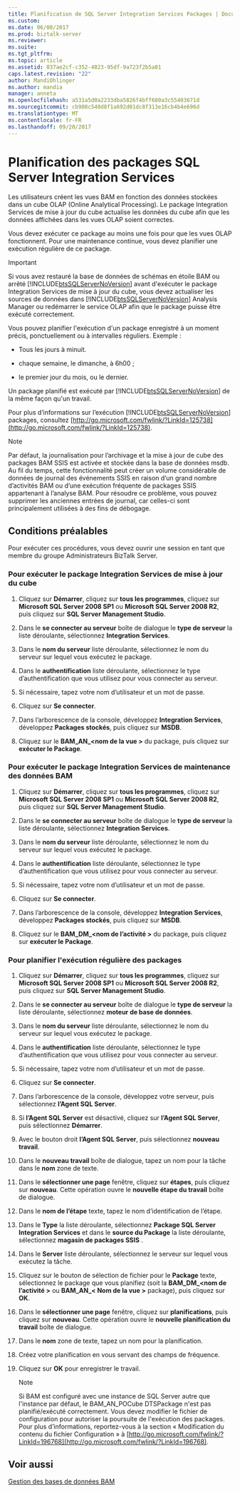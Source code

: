 ```yaml
---
title: Planification de SQL Server Integration Services Packages | Documents Microsoft
ms.custom: 
ms.date: 06/08/2017
ms.prod: biztalk-server
ms.reviewer: 
ms.suite: 
ms.tgt_pltfrm: 
ms.topic: article
ms.assetid: 037ae2cf-c352-4823-95df-9a723f2b5a81
caps.latest.revision: "22"
author: MandiOhlinger
ms.author: mandia
manager: anneta
ms.openlocfilehash: a531a5d0a2233dba5826f4bff680a3c55403671d
ms.sourcegitcommit: cb908c540d8f1a692d01dc8f313e16cb4b4e696d
ms.translationtype: MT
ms.contentlocale: fr-FR
ms.lasthandoff: 09/20/2017
---
```

# <a name="scheduling-sql-server-integration-services-packages"></a>Planification des packages SQL Server Integration Services
Les utilisateurs créent les vues BAM en fonction des données stockées dans un cube OLAP (Online Analytical Processing). Le package Integration Services de mise à jour du cube actualise les données du cube afin que les données affichées dans les vues OLAP soient correctes.  
  
 Vous devez exécuter ce package au moins une fois pour que les vues OLAP fonctionnent. Pour une maintenance continue, vous devez planifier une exécution régulière de ce package.  
  
> [!IMPORTANT]
>  Si vous avez restauré la base de données de schémas en étoile BAM ou arrêté [!INCLUDE[btsSQLServerNoVersion](../includes/btssqlservernoversion-md.md)] avant d'exécuter le package Integration Services de mise à jour du cube, vous devez actualiser les sources de données dans [!INCLUDE[btsSQLServerNoVersion](../includes/btssqlservernoversion-md.md)] Analysis Manager ou redémarrer le service OLAP afin que le package puisse être exécuté correctement.  
  
 Vous pouvez planifier l'exécution d'un package enregistré à un moment précis, ponctuellement ou à intervalles réguliers. Exemple :  
  
-   Tous les jours à minuit.  
  
-   chaque semaine, le dimanche, à 6h00 ;  
  
-   le premier jour du mois, ou le dernier.  
  
 Un package planifié est exécuté par [!INCLUDE[btsSQLServerNoVersion](../includes/btssqlservernoversion-md.md)] de la même façon qu'un travail.  
  
 Pour plus d’informations sur l’exécution [!INCLUDE[btsSQLServerNoVersion](../includes/btssqlservernoversion-md.md)] packages, consultez [http://go.microsoft.com/fwlink/?LinkId=125738](http://go.microsoft.com/fwlink/?LinkId=125738).  
  
> [!NOTE]
>  Par défaut, la journalisation pour l’archivage et la mise à jour de cube des packages BAM SSIS est activée et stockée dans la base de données msdb. Au fil du temps, cette fonctionnalité peut créer un volume considérable de données de journal des événements SSIS en raison d’un grand nombre d’activités BAM ou d’une exécution fréquente de packages SSIS appartenant à l’analyse BAM. Pour résoudre ce problème, vous pouvez supprimer les anciennes entrées de journal, car celles-ci sont principalement utilisées à des fins de débogage.  
  
## <a name="prerequisites"></a>Conditions préalables  
 Pour exécuter ces procédures, vous devez ouvrir une session en tant que membre du groupe Administrateurs BizTalk Server.  
  
### <a name="to-run-the-cube-update-integration-services-package"></a>Pour exécuter le package Integration Services de mise à jour du cube  
  
1.  Cliquez sur **Démarrer**, cliquez sur **tous les programmes**, cliquez sur **Microsoft SQL Server 2008 SP1** ou **Microsoft SQL Server 2008 R2**, puis cliquez sur  **SQL Server Management Studio**.  
  
2.  Dans le **se connecter au serveur** boîte de dialogue le **type de serveur** la liste déroulante, sélectionnez **Integration Services**.  
  
3.  Dans le **nom du serveur** liste déroulante, sélectionnez le nom du serveur sur lequel vous exécutez le package.  
  
4.  Dans le **authentification** liste déroulante, sélectionnez le type d’authentification que vous utilisez pour vous connecter au serveur.  
  
5.  Si nécessaire, tapez votre nom d’utilisateur et un mot de passe.  
  
6.  Cliquez sur **Se connecter**.  
  
7.  Dans l’arborescence de la console, développez **Integration Services**, développez **Packages stockés**, puis cliquez sur **MSDB**.  
  
8.  Cliquez sur le **BAM_AN_\<nom de la vue >** du package, puis cliquez sur **exécuter le Package**.  
  
### <a name="to-run-the-maintaining-bam-data-integration-services-package"></a>Pour exécuter le package Integration Services de maintenance des données BAM  
  
1.  Cliquez sur **Démarrer**, cliquez sur **tous les programmes**, cliquez sur **Microsoft SQL Server 2008 SP1** ou **Microsoft SQL Server 2008 R2**, puis cliquez sur  **SQL Server Management Studio**.  
  
2.  Dans le **se connecter au serveur** boîte de dialogue le **type de serveur** la liste déroulante, sélectionnez **Integration Services**.  
  
3.  Dans le **nom du serveur** liste déroulante, sélectionnez le nom du serveur sur lequel vous exécutez le package.  
  
4.  Dans le **authentification** liste déroulante, sélectionnez le type d’authentification que vous utilisez pour vous connecter au serveur.  
  
5.  Si nécessaire, tapez votre nom d’utilisateur et un mot de passe.  
  
6.  Cliquez sur **Se connecter**.  
  
7.  Dans l’arborescence de la console, développez **Integration Services**, développez **Packages stockés**, puis cliquez sur **MSDB**.  
  
8.  Cliquez sur le **BAM_DM_\<nom de l’activité >** du package, puis cliquez sur **exécuter le Package**.  
  
### <a name="to-schedule-the-packages-to-run-regularly"></a>Pour planifier l'exécution régulière des packages  
  
1.  Cliquez sur **Démarrer**, cliquez sur **tous les programmes**, cliquez sur **Microsoft SQL Server 2008 SP1** ou **Microsoft SQL Server 2008 R2**, puis cliquez sur  **SQL Server Management Studio**.  
  
2.  Dans le **se connecter au serveur** boîte de dialogue le **type de serveur** la liste déroulante, sélectionnez **moteur de base de données**.  
  
3.  Dans le **nom du serveur** liste déroulante, sélectionnez le nom du serveur sur lequel vous exécutez le package.  
  
4.  Dans le **authentification** liste déroulante, sélectionnez le type d’authentification que vous utilisez pour vous connecter au serveur.  
  
5.  Si nécessaire, tapez votre nom d’utilisateur et un mot de passe.  
  
6.  Cliquez sur **Se connecter**.  
  
7.  Dans l’arborescence de la console, développez votre serveur, puis sélectionnez **l’Agent SQL Server**.  
  
8.  Si **l’Agent SQL Server** est désactivé, cliquez sur **l’Agent SQL Server**, puis sélectionnez **Démarrer**.  
  
9. Avec le bouton droit **l’Agent SQL Server**, puis sélectionnez **nouveau travail**.  
  
10. Dans le **nouveau travail** boîte de dialogue, tapez un nom pour la tâche dans le **nom** zone de texte.  
  
11. Dans le **sélectionner une page** fenêtre, cliquez sur **étapes**, puis cliquez sur **nouveau**. Cette opération ouvre le **nouvelle étape du travail** boîte de dialogue.  
  
12. Dans le **nom de l’étape** texte, tapez le nom d’identification de l’étape.  
  
13. Dans le **Type** la liste déroulante, sélectionnez **Package SQL Server Integration Services** et dans le **source du Package** la liste déroulante, sélectionnez **magasin de packages SSIS** .  
  
14. Dans le **Server** liste déroulante, sélectionnez le serveur sur lequel vous exécutez la tâche.  
  
15. Cliquez sur le bouton de sélection de fichier pour le **Package** texte, sélectionnez le package que vous planifiez (soit la **BAM_DM_\<nom de l’activité >** ou **BAM_AN_\< Nom de la vue >** package), puis cliquez sur **OK**.  
  
16. Dans le **sélectionner une page** fenêtre, cliquez sur **planifications**, puis cliquez sur **nouveau**. Cette opération ouvre le **nouvelle planification du travail** boîte de dialogue.  
  
17. Dans le **nom** zone de texte, tapez un nom pour la planification.  
  
18. Créez votre planification en vous servant des champs de fréquence.  
  
19. Cliquez sur **OK** pour enregistrer le travail.  
  
    > [!NOTE]
    >  Si BAM est configuré avec une instance de SQL Server autre que l'instance par défaut, le BAM_AN_POCube DTSPackage n'est pas planifié/exécuté correctement. Vous devez modifier le fichier de configuration pour autoriser la poursuite de l'exécution des packages. Pour plus d’informations, reportez-vous à la section « Modification du contenu du fichier Configuration » à [http://go.microsoft.com/fwlink/?LinkId=196768](http://go.microsoft.com/fwlink/?LinkId=196768).  
  
## <a name="see-also"></a>Voir aussi  
 [Gestion des bases de données BAM](../core/managing-bam-databases.md)